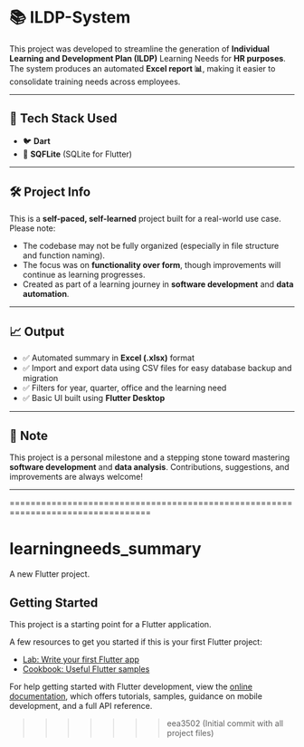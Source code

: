 
# 📚 ILDP-System

This project was developed to streamline the generation of **Individual Learning and Development Plan (ILDP)** Learning Needs for **HR purposes**. The system produces an automated **Excel report 📊**, making it easier to consolidate training needs across employees.

---

## 🚀 Tech Stack Used

- 🐦 **Dart**
- 💾 **SQFLite** (SQLite for Flutter)

---

## 🛠️ Project Info

This is a **self-paced, self-learned** project built for a real-world use case.  
Please note:
- The codebase may not be fully organized (especially in file structure and function naming).
- The focus was on **functionality over form**, though improvements will continue as learning progresses.  
- Created as part of a learning journey in **software development** and **data automation**.

---

## 📈 Output

- ✅ Automated summary in **Excel (.xlsx)** format
- ✅ Import and export data using CSV files for easy database backup and migration
- ✅ Filters for year, quarter, office and the learning need   
- ✅ Basic UI built using **Flutter Desktop**

---

## 📌 Note

This project is a personal milestone and a stepping stone toward mastering **software development** and **data analysis**. Contributions, suggestions, and improvements are always welcome!

---

=================================================================================
# learningneeds_summary

A new Flutter project.

## Getting Started

This project is a starting point for a Flutter application.

A few resources to get you started if this is your first Flutter project:

- [Lab: Write your first Flutter app](https://docs.flutter.dev/get-started/codelab)
- [Cookbook: Useful Flutter samples](https://docs.flutter.dev/cookbook)

For help getting started with Flutter development, view the
[online documentation](https://docs.flutter.dev/), which offers tutorials,
samples, guidance on mobile development, and a full API reference.
>>>>>>> eea3502 (Initial commit with all project files)
